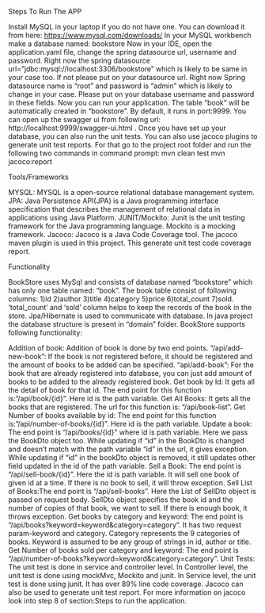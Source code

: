 Steps To Run The APP

Install MySQL in your laptop if you do not have one. You can download it from here: https://www.mysql.com/downloads/
In your MySQL workbench make a database named: bookstore
Now in your IDE, open the application.yaml file, change the spring datasource url, username and password. Right now the spring datasource url=”jdbc:mysql://localhost:3306/bookstore” which is likely to be same in your case too. If not please put on your datasource url. Right now Spring datasource name is “root” and password is “admin” which is likely to change in your case. Please put on your database username and password in these fields.
Now you can run your application. The table “book” will be automatically created in “bookstore”. By default, it runs in port:9999. You can open up the swagger ui from following url: http://localhost:9999/swagger-ui.html .
Once you have set up your database, you can also run the unit tests.
You can also use jacoco plugins to generate unit test reports. For that go to the project root folder and run the following two commands in command prompt:
mvn clean test
mvn jacoco:report

Tools/Frameworks

MYSQL: MYSQL is a open-source relational database management system.
JPA: Java Persistence API(JPA) is a Java programming interface specification that describes the management of relational data in applications using Java Platform.
JUNIT/Mockito: Junit is the unit testing framework for the Java programming language. Mockito is a mocking framework.
Jacoco: Jacoco is a Java Code Coverage tool. The jacoco maven plugin is used in this project. This generate unit test code coverage report.


Functionality

BookStore uses MySql and consists of database named “bookstore” which has only one table named: “book”. The book table consist of following columns: 1)id 2)author 3)title 4)category 5)price 6)total_count 7)sold. ‘total_count’ and ‘sold’ column helps to keep the records of the book in the store. Jpa/Hibernate is used to communicate with database. In java project the database structure is present in “domain” folder. BookStore supports following functionality:

Addition of book: Addition of book is done by two end points.
“/api/add-new-book”: If the book is not registered before, it should be registered and the amount of books to be added can be specified.
“api/add-book”: For the book that are already registered into database, you can just add amount of books to be added to the already registered book.
Get book by Id: It gets all the detail of book for that id. The end point for this function is:”/api/book/{id}”. Here id is the path variable.
Get All Books: It gets all the books that are registered. The url for this function is: “/api/book-list”.
Get Number of books available by id: The end point for this function is:”/api/number-of-books/{id}”. Here id is the path variable.
Update a book: The end point is “/api/books/{id}” where id is path variable. Here we pass the BookDto object too. While updating if “id” in the BookDto is changed and doesn’t match with the path variable “id” in the url, it gives exception. While updating if “id” in the bookDto object is removed, it still updates other field updated in the id of the path variable.
Sell a Book: The end point is “/api/sell-book/{id}”. Here the id is path variable. It will sell one book of given id at a time. If there is no book to sell, it will throw exception.
Sell List of Books:The end point is “/api/sell-books”. Here the List of SellDto object is passed on request body. SellDto object specifies the book id and the number of copies of that book, we want to sell. If there is enough book, it throws exception.
Get books by category and keyword: The end point is “/api/books?keyword=keyword&category=category”. It has two request param-keyword and category. Category represents the 9 categories of books. Keyword is assumed to be any group of strings in id, author or title.
Get Number of books sold per category and keyword: The end point is “/api/number-of-books?keyword=keyword&category=category”.
Unit Tests: The unit test is done in service and controller level. In Controller level, the unit test is done using mockMvc, Mockito and junit. In Service level, the unit test is done using junit. It has over 89% line code coverage. Jacoco can also be used to generate unit test report. For more information on jacoco look into step 8 of section:Steps to run the application.

